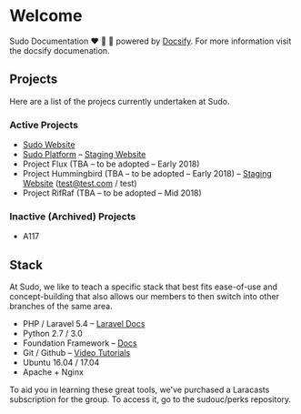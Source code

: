 # Welcome

Sudo Documentation ❤️ 🎉 💯 powered by <a href="https://docsify.js.org/#/">Docsify</a>. For more information visit the docsify documenation.

## Projects

Here are a list of the projecs currently undertaken at Sudo.

### Active Projects 

- [Sudo Website](http://sudo.org.au)
- [Sudo Platform](http://platform.sudo.org.au) – [Staging Website](http://staging.platform.sudo.org.au)
- Project Flux (TBA – to be adopted – Early 2018)
- Project Hummingbird (TBA – to be adopted – Early 2018) – [Staging Website](http://staging.platform.sudo.org.au/hummingbird) (test@test.com / test)
- Project RifRaf (TBA – to be adopted – Mid 2018)

### Inactive (Archived) Projects

- A117

## Stack

At Sudo, we like to teach a specific stack that best fits ease-of-use and concept-building that also allows our members to then switch into other branches of the same area.

- PHP / Laravel 5.4 – [Laravel Docs](https://laravel.com/docs/5.4/)
- Python 2.7 / 3.0
- Foundation Framework – [Docs](foundation.zurb.com/sites/docs/)
- Git / Github – [Video Tutorials](https://laracasts.com/series/git-me-some-version-control/episodes/1)
- Ubuntu 16.04 / 17.04
- Apache + Nginx

To aid you in learning these great tools, we've purchased a Laracasts subscription for the group. To access it, go to the sudouc/perks repository.
